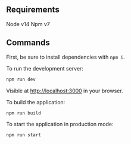 ## Requirements

Node v14
Npm v7

## Commands

First, be sure to install dependencies with `npm i`.

To run the development server:

```bash
npm run dev
```

Visible at [http://localhost:3000](http://localhost:3000) in your browser.

To build the application:

```bash
npm run build
```

To start the application in production mode:

```bash
npm run start
```
